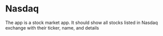 # Nasdaq
The app is a stock market app. It should show all stocks listed in Nasdaq exchange with their ticker, name, and details
